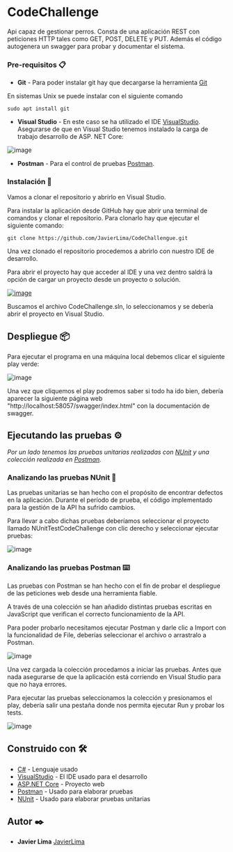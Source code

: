 # CodeChallenge

Api capaz de gestionar perros. Consta de una aplicación REST con peticiones HTTP tales como GET, POST, DELETE y PUT. Además el código autogenera un swagger para probar y documentar el sistema.

### Pre-requisitos 📋

* **Git** - Para poder instalar git hay que decargarse la herramienta [Git](https://git-scm.com/downloads)

En sistemas Unix se puede instalar con el siguiente comando
```
sudo apt install git
```
* **Visual Studio** - En este caso se ha utilizado el IDE [VisualStudio](https://visualstudio.microsoft.com/es/vs/).
Asegurarse de que en Visual Studio tenemos instalado la carga de trabajo desarrollo de ASP. NET Core:

![image](https://media.discordapp.net/attachments/362157432534990848/809512096915652638/unknown.png?width=1200&height=670)

* **Postman** - Para el control de pruebas [Postman](https://www.postman.com/downloads/).


### Instalación 🔧

Vamos a clonar el repositorio y abrirlo en Visual Studio. 

Para instalar la aplicación desde GitHub hay que abrir una terminal de comandos y clonar el repositorio. Para clonarlo hay que ejecutar el siguiente comando:

```
git clone https://github.com/JavierLima/CodeChallengue.git
```
Una vez clonado el repositorio procedemos a abrirlo con nuestro IDE de desarrollo.

Para abrir el proyecto hay que acceder al IDE y una vez dentro saldrá la opción de cargar un proyecto desde un proyecto o solución.

[
![image](https://user-images.githubusercontent.com/40237259/107687677-143fdd00-6ca7-11eb-9957-9cd0ca89d6e0.png)
](url)

Buscamos el archivo CodeChallenge.sln, lo seleccionamos y se debería abrir el proyecto en Visual Studio.

## Despliegue 📦

Para ejecutar el programa en una máquina local debemos clicar el siguiente play verde:

![image](https://user-images.githubusercontent.com/40237259/107688868-6b927d00-6ca8-11eb-8431-bddea05b30e1.png)

Una vez que cliquemos el play podremos saber si todo ha ido bien, debería aparecer la siguiente página web "http://localhost:58057/swagger/index.html" con la documentación de swagger.

## Ejecutando las pruebas ⚙️

_Por un lado tenemos las pruebas unitarias realizadas con [NUnit](https://docs.microsoft.com/es-es/dotnet/core/testing/unit-testing-with-nunit) y una colección realizada en [Postman](https://www.postman.com/)._

### Analizando las pruebas NUnit 🔩

Las pruebas unitarias se han hecho con el propósito de encontrar defectos en la aplicación. Durante el período de prueba, el código implementado para la gestión de la API ha sufrido cambios.

Para llevar a cabo dichas pruebas deberíamos seleccionar el proyecto llamado NUnitTestCodeChallenge con clic derecho y seleccionar ejecutar pruebas:

![image](https://user-images.githubusercontent.com/40237259/107689332-fbd0c200-6ca8-11eb-94c6-f8afa42f0e02.png)

### Analizando las pruebas Postman ⌨️

Las pruebas con Postman se han hecho con el fin de probar el despliegue de las peticiones web desde una herramienta fiable. 

A través de una colección se han añadido distintas pruebas escritas en JavaScript que verifican el correcto funcionamiento de la API.

Para poder probarlo necesitamos ejecutar Postman y darle clic a Import con la funcionalidad de File, deberías seleccionar el archivo o arrastralo a Postman.

![image](https://cdn.discordapp.com/attachments/362157432534990848/809514858898784266/unknown.png)

Una vez cargada la colección procedamos a iniciar las pruebas. Antes que nada asegurarse de que la aplicación está corriendo en Visual Studio para que no haya errores.

Para ejecutar las pruebas seleccionamos la colección y presionamos el play, debería salir una pestaña donde nos permita ejecutar Run y probar los tests.

![image](https://cdn.discordapp.com/attachments/362157432534990848/809515922259312700/unknown.png)

## Construido con 🛠️

* [C#](https://docs.microsoft.com/es-es/dotnet/csharp/) - Lenguaje usado
* [VisualStudio](https://visualstudio.microsoft.com/es/vs/) - El IDE usado para el desarrollo
* [ASP.NET Core](https://docs.microsoft.com/es-es/aspnet/core/?view=aspnetcore-5.0) - Proyecto web
* [Postman](https://www.postman.com/) - Usado para elaborar pruebas
* [NUnit](https://docs.microsoft.com/es-es/dotnet/core/testing/unit-testing-with-nunit) - Usado para elaborar pruebas unitarias


## Autor ✒️

* **Javier Lima** [JavierLima](https://github.com/JavierLima)
